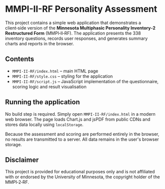# MMPI-II-RF Personality Assessment

This project contains a simple web application that demonstrates a client‑side version of the **Minnesota Multiphasic Personality Inventory‑2 Restructured Form** (MMPI‑II‑RF). The application presents the 338 inventory questions, records user responses, and generates summary charts and reports in the browser.

## Contents

- `MMPI-II-RF/index.html` – main HTML page
- `MMPI-II-RF/style.css` – styling for the application
- `MMPI-II-RF/script.js` – JavaScript implementation of the questionnaire, scoring logic and result visualisation

## Running the application

No build step is required. Simply open `MMPI-II-RF/index.html` in a modern web browser. The page loads Chart.js and jsPDF from public CDNs and stores data locally using `localStorage`.

Because the assessment and scoring are performed entirely in the browser, no results are transmitted to a server. All data remains in the user's browser storage.

## Disclaimer

This project is provided for educational purposes only and is not affiliated with or endorsed by the University of Minnesota, the copyright holder of the MMPI‑2‑RF.
